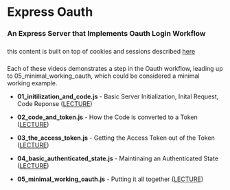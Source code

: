 # Express Oauth

### An Express Server that Implements Oauth Login Workflow

###
this content is built on top of cookies and sessions described [here](https://github.com/pckosek/Express_Cookies_and_Sessions)
###

Each of these videos demonstrates a step in the Oauth workflow, leading up to 05_minimal_working_oauth, which could be considered a minimal working example.

- **01_initilization_and_code.js** - Basic Server Initialization, Inital Request, Code Reponse ([LECTURE](https://www.youtube.com/watch?v=lTkv5xMrfq0))

- **02_code_and_token.js** - How the Code is converted to a Token ([LECTURE](https://www.youtube.com/watch?v=2i9PWZ3sv9A))

- **03_the_access_token.js** - Getting the Access Token out of the Token ([LECTURE](https://www.youtube.com/watch?v=tcJlagxsm9M))

- **04_basic_authenticated_state.js** - Maintinaing an Authenticated State ([LECTURE](https://www.youtube.com/watch?v=qg-SYRGAnD8))
	
- **05_minimal_working_oauth.js** - Putting it all together ([LECTURE](https://www.youtube.com/watch?v=o0jFPn3sZgM))
